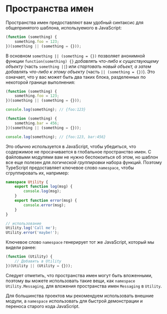 # Пространства имен

Пространства имен предоставляют вам удобный синтаксис для общепринятого шаблона, используемого в JavaScript:

```ts
(function (something) {
    something.foo = 123;
})(something || (something = {}));
```

В основном `something || (something = {})` позволяет анонимной функции `function(something) {}` _добавлять что-либо к существующему объекту_ (часть `something ||`) или _стартовать новый объект, а затем добавлять что-либо к этому объекту_ (часть `|| (something = {})`). Это означает, что у вас может быть два таких блока, разделенных по некоторой границе выполнения:

```ts
(function (something) {
    something.foo = 123;
})(something || (something = {}));

console.log(something); // {foo:123}

(function (something) {
    something.bar = 456;
})(something || (something = {}));

console.log(something); // {foo:123, bar:456}
```

Это обычно используется в JavaScript, чтобы убедиться, что содержимое не просачивается в глобальное пространство имен. С файловыми модулями вам не нужно беспокоиться об этом, но шаблон все еще полезен для _логической группировки_ набора функций. Поэтому TypeScript предоставляет ключевое слово `namespace`, чтобы сгруппировать их, например:

```ts
namespace Utility {
    export function log(msg) {
        console.log(msg);
    }
    export function error(msg) {
        console.error(msg);
    }
}

// использование
Utility.log('Call me');
Utility.error('maybe!');
```

Ключевое слово `namespace` генерирует тот же JavaScript, который мы видели ранее:

```ts
(function (Utility) {
    // Добавить в Utility
})(Utility || (Utility = {}));
```

Следует отметить, что пространства имен могут быть вложенными, поэтому вы можете использовать такие вещи, как `namespace Utility.Messaging`, для вложения пространства имен `Messaging` в `Utility`.

Для большинства проектов мы рекомендуем использовать внешние модули, а `namespace` использовать для быстрой демонстрации и переноса старого кода JavaScript.
